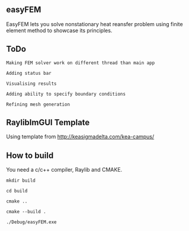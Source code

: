 ## easyFEM

EasyFEM lets you solve nonstationary heat reansfer problem using finite element method to showcase its principles.

## ToDo

    Making FEM solver work on different thread than main app

    Adding status bar
    
    Visualising results

    Adding ability to specify boundary conditions

    Refining mesh generation

## RaylibImGUI Template
Using template from http://keasigmadelta.com/kea-campus/

## How to build 

You need a c/c++ compiler, Raylib and CMAKE.

    mkdir build

    cd build

    cmake ..

    cmake --build .

    ./Debug/easyFEM.exe
